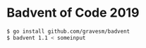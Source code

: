 # Badvent of Code 2019

```bash
$ go install github.com/gravesm/badvent
$ badvent 1.1 < someinput
```
